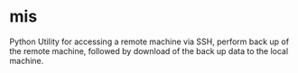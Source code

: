 # mis

Python Utility for accessing a remote machine via SSH, perform back up of the remote machine, followed by download of the back up data to the local machine.
